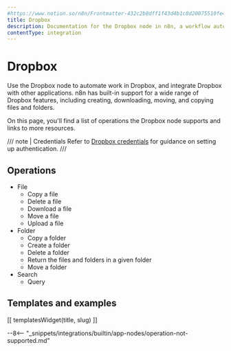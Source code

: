 ```yaml
---
#https://www.notion.so/n8n/Frontmatter-432c2b8dff1f43d4b1c8d20075510fe4
title: Dropbox
description: Documentation for the Dropbox node in n8n, a workflow automation platform. Includes details of operations and configuration, and links to examples and credentials information.
contentType: integration
---
```


# Dropbox

Use the Dropbox node to automate work in Dropbox, and integrate Dropbox with other applications. n8n has built-in support for a wide range of Dropbox features, including creating, downloading, moving, and copying files and folders.

On this page, you'll find a list of operations the Dropbox node supports and links to more resources.

/// note | Credentials
Refer to [Dropbox credentials](/integrations/builtin/credentials/dropbox/) for guidance on setting up authentication. 
///

## Operations

* File
    * Copy a file
    * Delete a file
    * Download a file
    * Move a file
    * Upload a file
* Folder
    * Copy a folder
    * Create a folder
    * Delete a folder
    * Return the files and folders in a given folder
    * Move a folder
* Search
    * Query

## Templates and examples

<!-- see https://www.notion.so/n8n/Pull-in-templates-for-the-integrations-pages-37c716837b804d30a33b47475f6e3780 -->
[[ templatesWidget(title, slug) ]]

--8<-- "_snippets/integrations/builtin/app-nodes/operation-not-supported.md"


